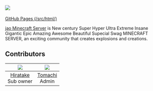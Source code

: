 # ![](https://user-images.githubusercontent.com/23224932/42416047-36adc45a-829f-11e8-9d05-46d566c437e8.png)  
[GitHub Pages (/src/html/)](https://jaoafa.github.io/blocks-counter/src/html/)

[jao Minecraft Server](https://jaoafa.com) is New century Super Hyper Ultra Extreme Insane Gigantic Epic Amazing Awesome Beautiful Supecial Swag MINECRAFT SERVER, an exciting community that creates explosions and creations.

## Contributors

|![](https://avatars0.githubusercontent.com/u/23224932?s=80&v=4)|![](https://avatars2.githubusercontent.com/u/8929706?s=80&v=4)|
|:--:|:--:|
|[Hiratake](https://github.com/Hiratake)<br />Sub owner|[Tomachi](https://github.com/book000)<br />Admin|
